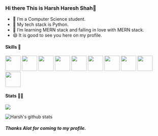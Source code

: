 ### Hi there This is Harsh Haresh Shah👋

- 🔭 I’m a Computer Science student.
- 🌱 My tech stack is Python.
- 👯 I’m learning MERN stack and falling in love with MERN stack.
- 😄 It is good to see you here on my profile.

<!--
- 🤔 I’m looking for help with ...
- 💬 Ask me about ...
- 📫 How to reach me: ...
- 😄 Pronouns: ...
- ⚡ Fun fact: ...
-->

#### Skills 🤖
<code><img height="48" src="https://img.icons8.com/nolan/64/python.png" /></code>
<code><img height="48" src="https://img.icons8.com/nolan/64/javascript.png" /></code>
<code><img height="48" src="https://img.icons8.com/color/48/000000/nodejs.png" /></code>
<code><img height="48" src="https://img.icons8.com/bubbles/50/000000/react.png" /></code>
<code><img height="48" src="https://img.icons8.com/nolan/64/sql.png" /></code>
<code><img height="48" src="https://img.icons8.com/bubbles/50/000000/api.png" /></code>
<code><img height="48" src="https://img.icons8.com/nolan/48/linux--v2.png" /></code>
<code><img height="48" src="https://img.icons8.com/color/48/000000/ubuntu--v1.png" /></code>
<code><img height="48" src="https://img.icons8.com/color/48/000000/bootstrap.png" /></code>
<code><img height="48" src="https://img.icons8.com/dusk/64/000000/css3.png" /></code>

#### Stats 👨‍💻

<a href="https://github.com/harsh010501">
  <img src="https://github-readme-stats.vercel.app/api/top-langs/?username=harsh010501&theme=radical&hide=glsl,python" />
</a>

![Harsh's github stats](https://github-readme-stats.vercel.app/api?username=harsh010501&show_icons=true&theme=radical)

##### Thanks Alot for coming to my profile.
